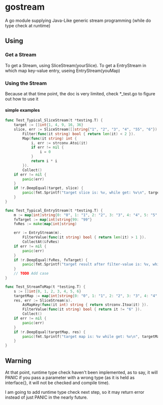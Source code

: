 # gostream
A go module supplying Java-Like generic stream programming (while do type check at runtime)

## Using
### Get a Stream
To get a Stream, using SliceStream(yourSlice).
To get a EntryStream in which map key-value entry, useing EntryStream(youMap)

### Using the Stream
Because at that time point, the doc is very limited, check *_test.go to figure out how to use it

#### simple examples
```go
func Test_Typical_SliceStream(t *testing.T) {
	target := []int{1, 4, 9, 16, 36}
	slice, err := SliceStream([]string{"1", "2", "3", "4", "55", "6"}).
		Filter(func(it string) bool { return len(it) < 2 }).
		Map(func(it string) int {
			i, err := strconv.Atoi(it)
			if err != nil {
				i = 0
			}
			return i * i
		}).
		Collect()
	if err != nil {
		panic(err)
	}
	if !r.DeepEqual(target, slice) {
		panic(fmt.Sprintf("target slice is: %v, while get: %v\n", target, slice))
	}
}

func Test_Typical_EntryStream(t *testing.T) {
	m := map[int]string{0: "0", 1: "1", 2: "2", 3: "3", 4: "4", 5: "5", 99: "99"}
	fvTarget := map[int]string{99: "99"}
	fvRes := make(map[int]string)

	err := EntryStream(m).
		FilterValue(func(it string) bool { return len(it) > 1 }).
		CollectAt(&fvRes)
	if err != nil {
		panic(err)
	}
	if !r.DeepEqual(fvRes, fvTarget) {
		panic(fmt.Sprintf("target result after filter-value is: %v, while get: %v\n", fvTarget, fvRes))
	}
	// TODO Add case
}

func Test_StreamToMap(t *testing.T) {
	s := []int{0, 1, 2, 3, 4, 5, 6}
	targetMap := map[int]string{0: "0", 1: "1", 2: "2", 3: "3", 4: "4", 5: "5"}
	res, err := SliceStream(s).
		AsMapKey(func(it int) string { return strconv.Itoa(it) }).
		FilterValue(func(it string) bool { return it != "6" }).
		Collect()
	if err != nil {
		panic(err)
	}
	if !r.DeepEqual(targetMap, res) {
		panic(fmt.Sprintf("target map is: %v while get: %v\n", targetMap, res))
	}
}
```

## Warning
At that point, runtime type check haven't been implemented, as to say, it will PANIC if you pass a parameter with a wrong type (as it is held as interface{}, it will not be checked and compile time).

I am going to add runtime type check next step, so it may return error instead of just PANIC in the nearly future.
